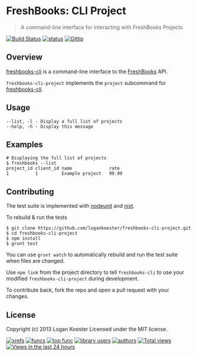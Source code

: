 # FreshBooks: CLI Project
> A command-line interface for interacting with FreshBooks Projects

[![Build Status](http://ci.ldk.io/logankoester/freshboooks-cli-project/badge)](http://ci.ldk.io/logankoester/freshboooks-cli-project/)
[![status](https://sourcegraph.com/api/repos/github.com/logankoester/freshboooks-cli-project/badges/status.png)](https://sourcegraph.com/github.com/logankoester/freshboooks-cli-project)
[![Gittip](http://img.shields.io/gittip/logankoester.png)](https://www.gittip.com/logankoester/)

## Overview

[freshbooks-cli](https://github.com/logankoester/freshbooks-cli) is a
command-line interface to the [FreshBooks](http://freshbooks.com/) API.

`freshbooks-cli-project` implements the `project` subcommand for
[freshbooks-cli](https://github.com/logankoester/freshbooks-cli).


## Usage

    --list, -l - Display a full list of projects
    --help, -h - Display this message


## Examples

    # Displaying the full list of projects
    $ freshbooks --list
    project_id client_id name              rate                                     
    1          1         Example project   99.99                                    


## Contributing

The test suite is implemented with
[nodeunit](https://github.com/caolan/nodeunit) and
[nixt](https://github.com/vesln/nixt).

To rebuild & run the tests

    $ git clone https://github.com/logankoester/freshbooks-cli-project.git
    $ cd freshbooks-cli-project
    $ npm install
    $ grunt test

You can use `grunt watch` to automatically rebuild and run the test suite when
files are changed.

Use `npm link` from the project directory to tell `freshbooks-cli` to use
your modified `freshbooks-cli-project` during development.

To contribute back, fork the repo and open a pull request with your changes.


## License

Copyright (c) 2013 Logan Koester
Licensed under the MIT license.


[![xrefs](https://sourcegraph.com/api/repos/github.com/logankoester/freshboooks-cli-project/badges/xrefs.png)](https://sourcegraph.com/github.com/logankoester/freshboooks-cli-project)
[![funcs](https://sourcegraph.com/api/repos/github.com/logankoester/freshboooks-cli-project/badges/funcs.png)](https://sourcegraph.com/github.com/logankoester/freshboooks-cli-project)
[![top func](https://sourcegraph.com/api/repos/github.com/logankoester/freshboooks-cli-project/badges/top-func.png)](https://sourcegraph.com/github.com/logankoester/freshboooks-cli-project)
[![library users](https://sourcegraph.com/api/repos/github.com/logankoester/freshboooks-cli-project/badges/library-users.png)](https://sourcegraph.com/github.com/logankoester/freshboooks-cli-project)
[![authors](https://sourcegraph.com/api/repos/github.com/logankoester/freshboooks-cli-project/badges/authors.png)](https://sourcegraph.com/github.com/logankoester/freshboooks-cli-project)
[![Total views](https://sourcegraph.com/api/repos/github.com/logankoester/freshboooks-cli-project/counters/views.png)](https://sourcegraph.com/github.com/logankoester/freshboooks-cli-project)
[![Views in the last 24 hours](https://sourcegraph.com/api/repos/github.com/logankoester/freshboooks-cli-project/counters/views-24h.png)](https://sourcegraph.com/github.com/logankoester/freshboooks-cli-project)

